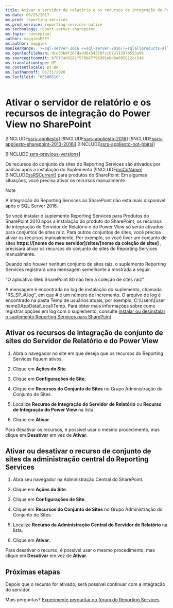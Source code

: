 ```yaml
---
title: Ativar o servidor de relatório e os recursos de integração do Power View no SharePoint | Microsoft Docs
ms.date: 09/25/2017
ms.prod: reporting-services
ms.prod_service: reporting-services-native
ms.technology: report-server-sharepoint
ms.topic: conceptual
author: maggiesMSFT
ms.author: maggies
monikerRange: '>=sql-server-2016 <=sql-server-2016||=sqlallproducts-allversions'
ms.openlocfilehash: dce33b0f267dadd8454378fccb72112970553a96
ms.sourcegitcommit: b78f7ab9281f570b87f96991ebd9a095812cc546
ms.translationtype: HT
ms.contentlocale: pt-BR
ms.lasthandoff: 01/31/2020
ms.locfileid: "65580510"
---
```

# <a name="activate-the-report-server-and-power-view-integration-features-in-sharepoint"></a>Ativar o servidor de relatório e os recursos de integração do Power View no SharePoint

[!INCLUDE[ssrs-appliesto](../../includes/ssrs-appliesto.md)] [!INCLUDE[ssrs-appliesto-2016](../../includes/ssrs-appliesto-2016.md)] [!INCLUDE[ssrs-appliesto-sharepoint-2013-2016i](../../includes/ssrs-appliesto-sharepoint-2013-2016.md)] [!INCLUDE[ssrs-appliesto-not-pbirsi](../../includes/ssrs-appliesto-not-pbirs.md)]

[!INCLUDE [ssrs-previous-versions](../../includes/ssrs-previous-versions.md)]

  Os recursos do conjunto de sites do Reporting Services são ativados por padrão após a instalação do Suplemento [!INCLUDE[msCoName](../../includes/msconame-md.md)] [!INCLUDE[ssRSCurrent](../../includes/ssrscurrent-md.md)] para produtos do SharePoint. Em algumas situações, você precisa ativar os recursos manualmente.  

> [!NOTE]
> A integração do Reporting Services ao SharePoint não está mais disponível após o SQL Server 2016.

 Se você instalar o suplemento Reporting Services para Produtos do SharePoint 2010 após a instalação do produto do SharePoint, os recursos de integração do Servidor de Relatório e do Power View só serão ativados para conjuntos de sites raiz. Para outros conjuntos de sites, você precisa ativar os recursos manualmente. Por exemplo, se você tiver um conjunto de sites **https://[nome do meu servidor]/sites/[nome da coleção de sites]** , precisará ativar os recursos do conjunto de sites do Reporting Services manualmente.  
  
 Quando não houver nenhum conjunto de sites raiz, o suplemento Reporting Services registrará uma mensagem semelhante à mostrada a seguir.  
  
 "O aplicativo Web SharePoint 80 não tem a coleção de sites raiz"  
  
 A mensagem é encontrada no log de instalação do suplemento, chamada "RS_SP_#.log", em que # é um número de incremento. O arquivo de log é encontrado na pasta Temp de usuários atuais, por exemplo, C:\Users\\[user name]\AppData\Local\Temp. Para obter mais informações sobre como registrar opções em log com o suplemento, consulte [Instalar ou desinstalar o suplemento Reporting Services para SharePoint](../../reporting-services/install-windows/install-or-uninstall-the-reporting-services-add-in-for-sharepoint.md).  

## <a name="activate-the-report-server-and-power-view-integration-site-collection-features"></a>Ativar os recursos de integração de conjunto de sites do Servidor de Relatório e do Power View
  
1.  Abra o navegador no site em que deseja que os recursos do Reporting Services fiquem ativos.  
  
2.  Clique em **Ações do Site**.  
  
3.  Clique em **Configurações de Site**.  
  
4.  Clique em **Recursos do Conjunto de Sites** no Grupo Administração do Conjunto de Sites.  
  
5.  Localize **Recurso de Integração do Servidor de Relatório** ou **Recurso de Integração do Power View** na lista.  
  
6.  Clique em **Ativar**.  
  
 Para desativar os recursos, é possível usar o mesmo procedimento, mas clique em **Desativar** em vez de **Ativar**.  
  
## <a name="activate-or-deactivate-reporting-services-central-administration-site-collection-feature"></a>Ativar ou desativar o recurso de conjunto de sites da administração central do Reporting Services
  
1.  Abra seu navegador na Administração Central do SharePoint.  
  
2.  Clique em **Ações do Site**.  
  
3.  Clique em **Configurações de Site**.  
  
4.  Clique em **Recursos do Conjunto de Sites** no Grupo Administração do Conjunto de Sites.  
  
5.  Localize **Recurso da Administração Central do Servidor de Relatório** na lista.  
  
6.  Clique em **Ativar**.  
  
 Para desativar o recurso, é possível usar o mesmo procedimento, mas clique em **Desativar** em vez de **Ativar**.  
  
## <a name="next-steps"></a>Próximas etapas

Depois que o recurso for ativado, será possível continuar com a integração do servidor.

Mais perguntas? [Experimente perguntar no fórum do Reporting Services](https://go.microsoft.com/fwlink/?LinkId=620231)
